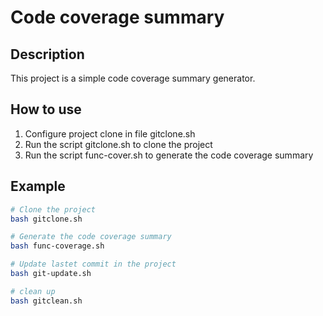 # Code coverage summary

## Description
This project is a simple code coverage summary generator.

## How to use
1. Configure project clone in file gitclone.sh
2. Run the script gitclone.sh to clone the project
3. Run the script func-cover.sh to generate the code coverage summary



## Example
```bash
# Clone the project
bash gitclone.sh

# Generate the code coverage summary
bash func-coverage.sh

# Update lastet commit in the project
bash git-update.sh

# clean up
bash gitclean.sh

```